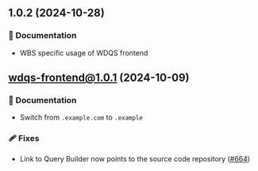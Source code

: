 ## 1.0.2 (2024-10-28)


### 📖 Documentation

- WBS specific usage of WDQS frontend

## **wdqs-frontend@1.0.1** (2024-10-09)

### 📖 Documentation

- Switch from `.example.com` to `.example`

### 🩹 Fixes

- Link to Query Builder now points to the source code repository ([#664](https://github.com/wmde/wikibase-release-pipeline/issues/664))

